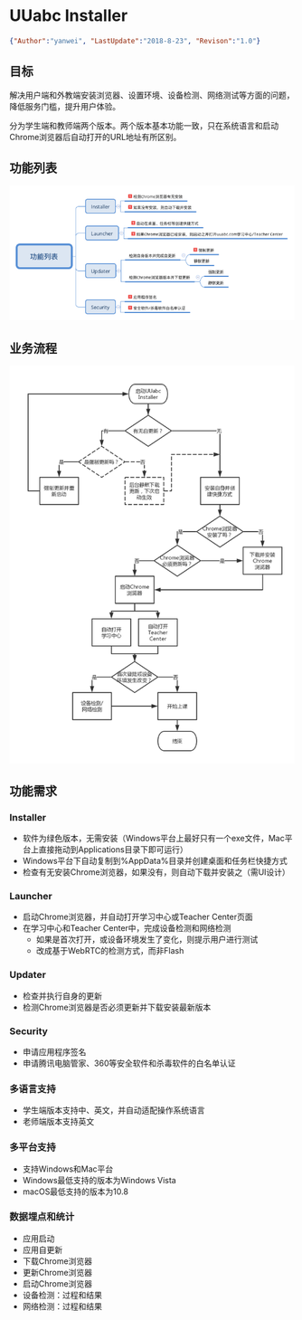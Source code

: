 # UUabc Installer
<link rel="stylesheet" type="text/css" href="/Users/yanwei/Documents/yanwei.github.io/auto-number-title.css" />

```json
{"Author":"yanwei", "LastUpdate":"2018-8-23", "Revison":"1.0"}
```

## 目标
解决用户端和外教端安装浏览器、设置环境、设备检测、网络测试等方面的问题，降低服务门槛，提升用户体验。

分为学生端和教师端两个版本。两个版本基本功能一致，只在系统语言和启动Chrome浏览器后自动打开的URL地址有所区别。

## 功能列表
![功能列表](功能列表.png)

## 业务流程
![业务流程](业务流程.png)

## 功能需求
### Installer
* 软件为绿色版本，无需安装（Windows平台上最好只有一个exe文件，Mac平台上直接拖动到Applications目录下即可运行）
* Windows平台下自动复制到%AppData%目录并创建桌面和任务栏快捷方式
* 检查有无安装Chrome浏览器，如果没有，则自动下载并安装之（需UI设计）

### Launcher
* 启动Chrome浏览器，并自动打开学习中心或Teacher Center页面
* 在学习中心和Teacher Center中，完成设备检测和网络检测
    * 如果是首次打开，或设备环境发生了变化，则提示用户进行测试
    * 改成基于WebRTC的检测方式，而非Flash

### Updater
* 检查并执行自身的更新
* 检测Chrome浏览器是否必须更新并下载安装最新版本

### Security
* 申请应用程序签名
* 申请腾讯电脑管家、360等安全软件和杀毒软件的白名单认证

### 多语言支持
* 学生端版本支持中、英文，并自动适配操作系统语言
* 老师端版本支持英文

### 多平台支持
* 支持Windows和Mac平台
* Windows最低支持的版本为Windows Vista
* macOS最低支持的版本为10.8

### 数据埋点和统计
* 应用启动
* 应用自更新
* 下载Chrome浏览器
* 更新Chrome浏览器
* 启动Chrome浏览器
* 设备检测：过程和结果
* 网络检测：过程和结果